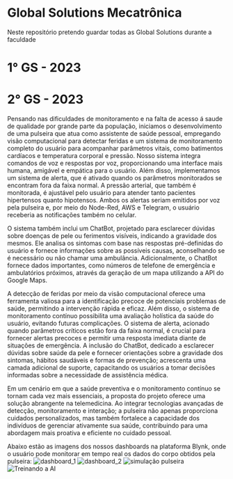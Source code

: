 # Global Solutions Mecatrônica

Neste repositório pretendo guardar todas as Global Solutions durante a faculdade


# 1° GS - 2023 


# 2° GS - 2023

<p> Pensando nas dificuldades de monitoramento e na falta de acesso á saude de qualidade por grande parte da população, iniciamos o desenvolvimento de uma pulseira que atua como assistente de saúde pessoal, empregando visão computacional para detectar feridas e um sistema de monitoramento completo do usuário para acompanhar parâmetros vitais, como batimentos cardíacos e temperatura corporal e pressão. Nosso sistema integra comandos de voz e respostas por voz, proporcionando uma interface mais humana, amigável e empática para o usuário.
Além disso, implementamos um sistema de alerta, que é ativado quando os parâmetros monitorados se encontram fora da faixa normal. A pressão arterial, que também é monitorada, é ajustável pelo usuário para atender tanto pacientes hipertensos quanto hipotensos. Ambos os alertas seriam emitidos por voz pela pulseira e, por meio do Node-Red, AWS e Telegram, o usuário receberia as notificações também no celular. <br> </p>
<p> O sistema também inclui um ChatBot, projetado para esclarecer dúvidas sobre doenças de pele ou ferimentos visíveis, indicando a gravidade dos mesmos. Ele analisa os sintomas com base nas respostas pré-definidas do usuário e fornece informações sobre as possíveis causas, aconselhando se é necessário ou não chamar uma ambulância. Adicionalmente, o ChatBot fornece dados importantes, como números de telefone de emergência e ambulatórios próximos, através da geração de um mapa utilizando a API do Google Maps. </p>
A detecção de feridas por meio da visão computacional oferece uma ferramenta valiosa para a identificação precoce de potenciais problemas de saúde, permitindo a intervenção rápida e eficaz. Além disso, o sistema de monitoramento contínuo possibilita uma avaliação holística da saúde do usuário, evitando futuras complicações.
O sistema de alerta, acionado quando parâmetros críticos estão fora da faixa normal, é crucial para fornecer alertas precoces e permitir uma resposta imediata diante de situações de emergência. A inclusão do ChatBot, dedicado a esclarecer dúvidas sobre saúde da pele e fornecer orientações sobre a gravidade dos sintomas, hábitos saudáveis e formas de prevenção; acrescenta uma camada adicional de suporte, capacitando os usuários a tomar decisões informadas sobre a necessidade de assistência médica.
<p>Em um cenário em que a saúde preventiva e o monitoramento contínuo se tornam cada vez mais essenciais, a proposta do projeto oferece uma solução abrangente na telemedicina. Ao integrar tecnologias avançadas de detecção, monitoramento e interação; a pulseira não apenas proporciona cuidados personalizados, mas também fortalece a capacidade dos indivíduos de gerenciar ativamente sua saúde, contribuindo para uma abordagem mais proativa e eficiente no cuidado pessoal. </p>

Abaixo estão as imagens dos nossos dashboards na plataforma Blynk, onde o usuário pode monitorar em tempo real os dados do corpo obtidos pela pulseira:
![dashboard_1](https://github.com/le0nardomartins/Global-Solutions-Meca/assets/98195508/922e47f4-7114-4015-89ac-3d53754fea3d)
![dashboard_2](https://github.com/le0nardomartins/Global-Solutions-Meca/assets/98195508/6c9bd4af-254f-4cca-82af-b54fdc025fb4)
![simulação pulseira](https://github.com/le0nardomartins/Global-Solutions-Meca/assets/98195508/c326f49d-a3df-457e-aa09-4303f5862465)
![Treinando a AI](https://github.com/le0nardomartins/Global-Solutions-Meca/assets/98195508/fbaff1bb-2e91-4579-9cad-f5a9f8bf9c6e)

